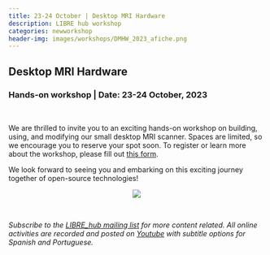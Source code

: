 ```yaml
---
title: 23-24 October | Desktop MRI Hardware
description: LIBRE hub workshop
categories: newworkshop
header-img: images/workshops/DMHW_2023_afiche.png
---
```


## Desktop MRI Hardware

### Hands-on workshop | Date: 23-24 October, 2023

<br>

We are thrilled to invite you to an exciting hands-on workshop on building, using, and modifying our small desktop MRI scanner. Spaces are limited, so we encourage you to reserve your spot soon. To register or learn more about the workshop, please fill out [this form](https://docs.google.com/forms/d/e/1FAIpQLSed9E9oStW9Dc3lDEHPMYkuR-ShcOl3xrOOi3yltiRgpmLz_g/viewform).

We look forward to seeing you and embarking on this exciting journey together of open-source technologies!

<p align="center">
<img src="{{site.baseurl}}/images/workshops/LLIM_2023_afiche.png" data-action="zoom">
</p>

<br>

*Subscribe to the [LIBRE_hub mailing list](https://mailchi.mp/2efa11be3d6b/libre_hub) for more content related. All online activities are recorded and posted on [Youtube](https://www.youtube.com/channel/UCKaffupDA8KKrDE0rd668Xw) with subtitle options for Spanish and Portuguese.*